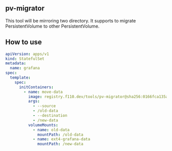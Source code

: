 pv-migrator
---

This tool will be mirroring two directory. It supports to migrate PersistentVolume to other PersistentVolume.

## How to use

```yaml
apiVersion: apps/v1
kind: StatefulSet
metadata:
  name: grafana
spec:
  template:
    spec:
      initContainers:
        - name: move-data
          image: registry.f110.dev/tools/pv-migrator@sha256:0166fca135a4af078125cd5ef0f2532a0b0247bbc9b71db677e8149417f21210
          args:
            - --source
            - /old-data
            - --destination
            - /new-data
          volumeMounts:
            - name: old-data
              mountPath: /old-data
            - name: ext4-grafana-data
              mountPath: /new-data
```
